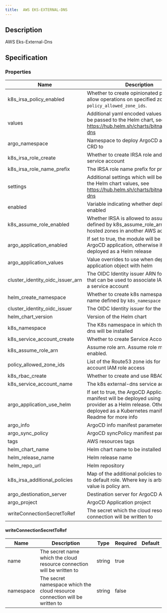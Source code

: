 ```yaml
---
title:  AWS EKS-EXTERNAL-DNS
---
```


## Description

AWS Eks-External-Dns

## Specification


### Properties

 Name | Description | Type | Required | Default 
 ------------ | ------------- | ------------- | ------------- | ------------- 
 k8s_irsa_policy_enabled | Whether to create opinionated policy to allow operations on specified zones in `policy_allowed_zone_ids`. | bool | false |  
 values | Additional yaml encoded values which will be passed to the Helm chart, see https://hub.helm.sh/charts/bitnami/external-dns | string | false |  
 argo_namespace | Namespace to deploy ArgoCD application CRD to | string | false |  
 k8s_irsa_role_create | Whether to create IRSA role and annotate service account | bool | false |  
 k8s_irsa_role_name_prefix | The IRSA role name prefix for prometheus | string | false |  
 settings | Additional settings which will be passed to the Helm chart values, see https://hub.helm.sh/charts/bitnami/external-dns | map(any) | false |  
 enabled | Variable indicating whether deployment is enabled | bool | false |  
 k8s_assume_role_enabled | Whether IRSA is allowed to assume role defined by k8s_assume_role_arn. Useful for hosted zones in another AWS account. | bool | false |  
 argo_application_enabled | If set to true, the module will be deployed as ArgoCD application, otherwise it will be deployed as a Helm release | bool | false |  
 argo_application_values | Value overrides to use when deploying argo application object with helm |  | false |  
 cluster_identity_oidc_issuer_arn | The OIDC Identity issuer ARN for the cluster that can be used to associate IAM roles with a service account | string | true |  
 helm_create_namespace | Whether to create k8s namespace with name defined by `k8s_namespace` | bool | false |  
 cluster_identity_oidc_issuer | The OIDC Identity issuer for the cluster | string | true |  
 helm_chart_version | Version of the Helm chart | string | false |  
 k8s_namespace | The K8s namespace in which the external-dns will be installed | string | false |  
 k8s_service_account_create | Whether to create Service Account | bool | false |  
 k8s_assume_role_arn | Assume role arn. Assume role must be enabled. |  | false |  
 policy_allowed_zone_ids | List of the Route53 zone ids for service account IAM role access | list(string) | false |  
 k8s_rbac_create | Whether to create and use RBAC resources | bool | false |  
 k8s_service_account_name | The k8s external-dns service account name |  | false |  
 argo_application_use_helm | If set to true, the ArgoCD Application manifest will be deployed using Kubernetes provider as a Helm release. Otherwise it'll be deployed as a Kubernetes manifest. See Readme for more info | bool | false |  
 argo_info | ArgoCD info manifest parameter |  | false |  
 argo_sync_policy | ArgoCD syncPolicy manifest parameter |  | false |  
 tags | AWS resources tags | map(string) | false |  
 helm_chart_name | Helm chart name to be installed | string | false |  
 helm_release_name | Helm release name | string | false |  
 helm_repo_url | Helm repository | string | false |  
 k8s_irsa_additional_policies | Map of the additional policies to be attached to default role. Where key is arbiraty id and value is policy arn. | map(string) | false |  
 argo_destionation_server | Destination server for ArgoCD Application | string | false |  
 argo_project | ArgoCD Application project | string | false |  
 writeConnectionSecretToRef | The secret which the cloud resource connection will be written to | [writeConnectionSecretToRef](#writeConnectionSecretToRef) | false |  


#### writeConnectionSecretToRef

 Name | Description | Type | Required | Default 
 ------------ | ------------- | ------------- | ------------- | ------------- 
 name | The secret name which the cloud resource connection will be written to | string | true |  
 namespace | The secret namespace which the cloud resource connection will be written to | string | false |  
